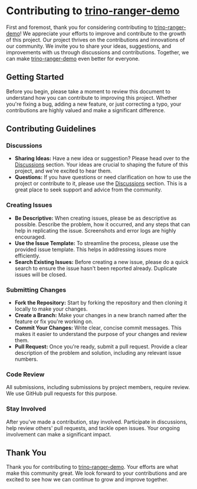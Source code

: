 # Contributing to [trino-ranger-demo](https://github.com/aakashnand/trino-ranger-demo)

First and foremost, thank you for considering contributing to [trino-ranger-demo](https://github.com/aakashnand/trino-ranger-demo)! We appreciate your efforts to improve and contribute to the growth of this project. Our project thrives on the contributions and innovations of our community. We invite you to share your ideas, suggestions, and improvements with us through discussions and contributions. Together, we can make [trino-ranger-demo](https://github.com/aakashnand/trino-ranger-demo) even better for everyone.

## Getting Started

Before you begin, please take a moment to review this document to understand how you can contribute to improving this project. Whether you're fixing a bug, adding a new feature, or just correcting a typo, your contributions are highly valued and make a significant difference.

## Contributing Guidelines

### Discussions

- **Sharing Ideas:** Have a new idea or suggestion? Please head over to the [Discussions](https://github.com/aakashnand/trino-ranger-demo/discussions) section. Your ideas are crucial to shaping the future of this project, and we're excited to hear them.
- **Questions:** If you have questions or need clarification on how to use the project or contribute to it, please use the [Discussions](https://github.com/aakashnand/trino-ranger-demo/discussions) section. This is a great place to seek support and advice from the community.

### Creating Issues

- **Be Descriptive:** When creating issues, please be as descriptive as possible. Describe the problem, how it occurred, and any steps that can help in replicating the issue. Screenshots and error logs are highly encouraged.
- **Use the Issue Template:** To streamline the process, please use the provided issue template. This helps in addressing issues more efficiently.
- **Search Existing Issues:** Before creating a new issue, please do a quick search to ensure the issue hasn't been reported already. Duplicate issues will be closed.

### Submitting Changes

- **Fork the Repository:** Start by forking the repository and then cloning it locally to make your changes.
- **Create a Branch:** Make your changes in a new branch named after the feature or fix you're working on.
- **Commit Your Changes:** Write clear, concise commit messages. This makes it easier to understand the purpose of your changes and review them.
- **Pull Request:** Once you're ready, submit a pull request. Provide a clear description of the problem and solution, including any relevant issue numbers.

### Code Review

All submissions, including submissions by project members, require review. We use GitHub pull requests for this purpose. 

### Stay Involved

After you've made a contribution, stay involved. Participate in discussions, help review others' pull requests, and tackle open issues. Your ongoing involvement can make a significant impact.

## Thank You

Thank you for contributing to [trino-ranger-demo](https://github.com/aakashnand/trino-ranger-demo). Your efforts are what make this community great. We look forward to your contributions and are excited to see how we can continue to grow and improve together.

